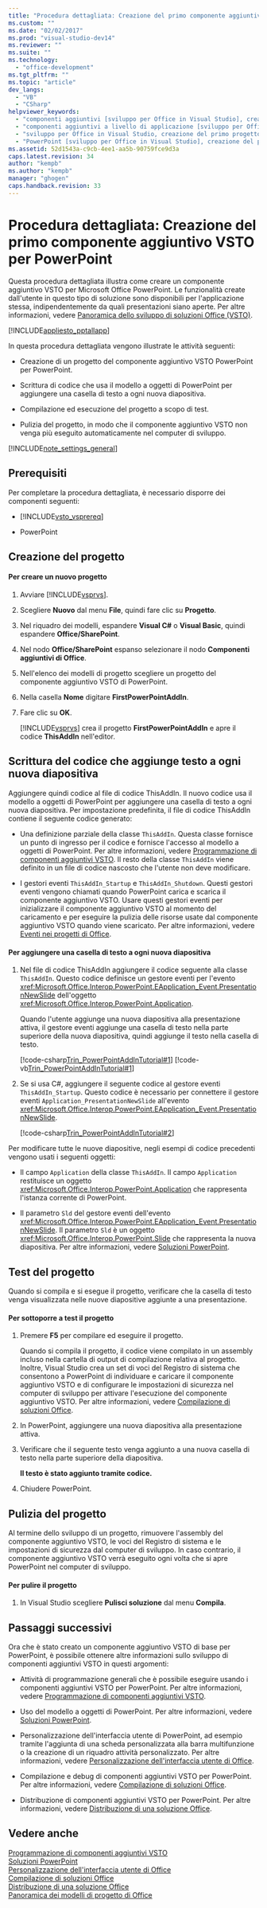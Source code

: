 ```yaml
---
title: "Procedura dettagliata: Creazione del primo componente aggiuntivo VSTO per PowerPoint"
ms.custom: ""
ms.date: "02/02/2017"
ms.prod: "visual-studio-dev14"
ms.reviewer: ""
ms.suite: ""
ms.technology: 
  - "office-development"
ms.tgt_pltfrm: ""
ms.topic: "article"
dev_langs: 
  - "VB"
  - "CSharp"
helpviewer_keywords: 
  - "componenti aggiuntivi [sviluppo per Office in Visual Studio], creazione del primo progetto"
  - "componenti aggiuntivi a livello di applicazione [sviluppo per Office in Visual Studio], creazione del primo progetto"
  - "sviluppo per Office in Visual Studio, creazione del primo progetto"
  - "PowerPoint [sviluppo per Office in Visual Studio], creazione del primo progetto"
ms.assetid: 52d1543a-c9cb-4ee1-aa5b-90759fce9d3a
caps.latest.revision: 34
author: "kempb"
ms.author: "kempb"
manager: "ghogen"
caps.handback.revision: 33
---
```

# Procedura dettagliata: Creazione del primo componente aggiuntivo VSTO per PowerPoint
  Questa procedura dettagliata illustra come creare un componente aggiuntivo VSTO per Microsoft Office PowerPoint.  Le funzionalità create dall'utente in questo tipo di soluzione sono disponibili per l'applicazione stessa, indipendentemente da quali presentazioni siano aperte.  Per altre informazioni, vedere [Panoramica dello sviluppo di soluzioni Office &#40;VSTO&#41;](../vsto/office-solutions-development-overview-vsto.md).  
  
 [!INCLUDE[appliesto_pptallapp](../vsto/includes/appliesto-pptallapp-md.md)]  
  
 In questa procedura dettagliata vengono illustrate le attività seguenti:  
  
-   Creazione di un progetto del componente aggiuntivo VSTO PowerPoint per PowerPoint.  
  
-   Scrittura di codice che usa il modello a oggetti di PowerPoint per aggiungere una casella di testo a ogni nuova diapositiva.  
  
-   Compilazione ed esecuzione del progetto a scopo di test.  
  
-   Pulizia del progetto, in modo che il componente aggiuntivo VSTO non venga più eseguito automaticamente nel computer di sviluppo.  
  
 [!INCLUDE[note_settings_general](../sharepoint/includes/note-settings-general-md.md)]  
  
## Prerequisiti  
 Per completare la procedura dettagliata, è necessario disporre dei componenti seguenti:  
  
-   [!INCLUDE[vsto_vsprereq](../vsto/includes/vsto-vsprereq-md.md)]  
  
-   PowerPoint  
  
## Creazione del progetto  
  
#### Per creare un nuovo progetto  
  
1.  Avviare [!INCLUDE[vsprvs](../sharepoint/includes/vsprvs-md.md)].  
  
2.  Scegliere **Nuovo** dal menu **File**, quindi fare clic su **Progetto**.  
  
3.  Nel riquadro dei modelli, espandere **Visual C\#** o **Visual Basic**, quindi espandere **Office\/SharePoint**.  
  
4.  Nel nodo **Office\/SharePoint** espanso selezionare il nodo **Componenti aggiuntivi di Office**.  
  
5.  Nell'elenco dei modelli di progetto scegliere un progetto del componente aggiuntivo VSTO di PowerPoint.  
  
6.  Nella casella **Nome** digitare **FirstPowerPointAddIn**.  
  
7.  Fare clic su **OK**.  
  
     [!INCLUDE[vsprvs](../sharepoint/includes/vsprvs-md.md)] crea il progetto **FirstPowerPointAddIn** e apre il codice **ThisAddIn** nell'editor.  
  
## Scrittura del codice che aggiunge testo a ogni nuova diapositiva  
 Aggiungere quindi codice al file di codice ThisAddIn.  Il nuovo codice usa il modello a oggetti di PowerPoint per aggiungere una casella di testo a ogni nuova diapositiva.  Per impostazione predefinita, il file di codice ThisAddIn contiene il seguente codice generato:  
  
-   Una definizione parziale della classe `ThisAddIn`.  Questa classe fornisce un punto di ingresso per il codice e fornisce l'accesso al modello a oggetti di PowerPoint.  Per altre informazioni, vedere [Programmazione di componenti aggiuntivi VSTO](../vsto/programming-vsto-add-ins.md).  Il resto della classe `ThisAddIn` viene definito in un file di codice nascosto che l'utente non deve modificare.  
  
-   I gestori eventi `ThisAddIn_Startup` e `ThisAddIn_Shutdown`.  Questi gestori eventi vengono chiamati quando PowerPoint carica e scarica il componente aggiuntivo VSTO.  Usare questi gestori eventi per inizializzare il componente aggiuntivo VSTO al momento del caricamento e per eseguire la pulizia delle risorse usate dal componente aggiuntivo VSTO quando viene scaricato.  Per altre informazioni, vedere [Eventi nei progetti di Office](../vsto/events-in-office-projects.md).  
  
#### Per aggiungere una casella di testo a ogni nuova diapositiva  
  
1.  Nel file di codice ThisAddIn aggiungere il codice seguente alla classe `ThisAddIn`.  Questo codice definisce un gestore eventi per l'evento <xref:Microsoft.Office.Interop.PowerPoint.EApplication_Event.PresentationNewSlide> dell'oggetto <xref:Microsoft.Office.Interop.PowerPoint.Application>.  
  
     Quando l'utente aggiunge una nuova diapositiva alla presentazione attiva, il gestore eventi aggiunge una casella di testo nella parte superiore della nuova diapositiva, quindi aggiunge il testo nella casella di testo.  
  
     [!code-csharp[Trin_PowerPointAddInTutorial#1](../snippets/csharp/VS_Snippets_OfficeSP/Trin_PowerPointAddInTutorial/CS/ThisAddIn.cs#1)]
     [!code-vb[Trin_PowerPointAddInTutorial#1](../snippets/visualbasic/VS_Snippets_OfficeSP/Trin_PowerPointAddInTutorial/VB/ThisAddIn.vb#1)]  
  
2.  Se si usa C\#, aggiungere il seguente codice al gestore eventi `ThisAddIn_Startup`.  Questo codice è necessario per connettere il gestore eventi `Application_PresentationNewSlide` all'evento <xref:Microsoft.Office.Interop.PowerPoint.EApplication_Event.PresentationNewSlide>.  
  
     [!code-csharp[Trin_PowerPointAddInTutorial#2](../snippets/csharp/VS_Snippets_OfficeSP/Trin_PowerPointAddInTutorial/CS/ThisAddIn.cs#2)]  
  
 Per modificare tutte le nuove diapositive, negli esempi di codice precedenti vengono usati i seguenti oggetti:  
  
-   Il campo `Application` della classe `ThisAddIn`.  Il campo `Application` restituisce un oggetto <xref:Microsoft.Office.Interop.PowerPoint.Application> che rappresenta l'istanza corrente di PowerPoint.  
  
-   Il parametro `Sld` del gestore eventi dell'evento <xref:Microsoft.Office.Interop.PowerPoint.EApplication_Event.PresentationNewSlide>.  Il parametro `Sld` è un oggetto <xref:Microsoft.Office.Interop.PowerPoint.Slide> che rappresenta la nuova diapositiva.  Per altre informazioni, vedere [Soluzioni PowerPoint](../vsto/powerpoint-solutions.md).  
  
## Test del progetto  
 Quando si compila e si esegue il progetto, verificare che la casella di testo venga visualizzata nelle nuove diapositive aggiunte a una presentazione.  
  
#### Per sottoporre a test il progetto  
  
1.  Premere **F5** per compilare ed eseguire il progetto.  
  
     Quando si compila il progetto, il codice viene compilato in un assembly incluso nella cartella di output di compilazione relativa al progetto.  Inoltre, Visual Studio crea un set di voci del Registro di sistema che consentono a PowerPoint di individuare e caricare il componente aggiuntivo VSTO e di configurare le impostazioni di sicurezza nel computer di sviluppo per attivare l'esecuzione del componente aggiuntivo VSTO.  Per altre informazioni, vedere [Compilazione di soluzioni Office](../vsto/building-office-solutions.md).  
  
2.  In PowerPoint, aggiungere una nuova diapositiva alla presentazione attiva.  
  
3.  Verificare che il seguente testo venga aggiunto a una nuova casella di testo nella parte superiore della diapositiva.  
  
     **Il testo è stato aggiunto tramite codice.**  
  
4.  Chiudere PowerPoint.  
  
## Pulizia del progetto  
 Al termine dello sviluppo di un progetto, rimuovere l'assembly del componente aggiuntivo VSTO, le voci del Registro di sistema e le impostazioni di sicurezza dal computer di sviluppo.  In caso contrario, il componente aggiuntivo VSTO verrà eseguito ogni volta che si apre PowerPoint nel computer di sviluppo.  
  
#### Per pulire il progetto  
  
1.  In Visual Studio scegliere **Pulisci soluzione** dal menu **Compila**.  
  
## Passaggi successivi  
 Ora che è stato creato un componente aggiuntivo VSTO di base per PowerPoint, è possibile ottenere altre informazioni sullo sviluppo di componenti aggiuntivi VSTO in questi argomenti:  
  
-   Attività di programmazione generali che è possibile eseguire usando i componenti aggiuntivi VSTO per PowerPoint.  Per altre informazioni, vedere [Programmazione di componenti aggiuntivi VSTO](../vsto/programming-vsto-add-ins.md).  
  
-   Uso del modello a oggetti di PowerPoint.  Per altre informazioni, vedere [Soluzioni PowerPoint](../vsto/powerpoint-solutions.md).  
  
-   Personalizzazione dell'interfaccia utente di PowerPoint, ad esempio tramite l'aggiunta di una scheda personalizzata alla barra multifunzione o la creazione di un riquadro attività personalizzato.  Per altre informazioni, vedere [Personalizzazione dell'interfaccia utente di Office](../vsto/office-ui-customization.md).  
  
-   Compilazione e debug di componenti aggiuntivi VSTO per PowerPoint.  Per altre informazioni, vedere [Compilazione di soluzioni Office](../vsto/building-office-solutions.md).  
  
-   Distribuzione di componenti aggiuntivi VSTO per PowerPoint.  Per altre informazioni, vedere [Distribuzione di una soluzione Office](../vsto/deploying-an-office-solution.md).  
  
## Vedere anche  
 [Programmazione di componenti aggiuntivi VSTO](../vsto/programming-vsto-add-ins.md)   
 [Soluzioni PowerPoint](../vsto/powerpoint-solutions.md)   
 [Personalizzazione dell'interfaccia utente di Office](../vsto/office-ui-customization.md)   
 [Compilazione di soluzioni Office](../vsto/building-office-solutions.md)   
 [Distribuzione di una soluzione Office](../vsto/deploying-an-office-solution.md)   
 [Panoramica dei modelli di progetto di Office](../vsto/office-project-templates-overview.md)  
  
  